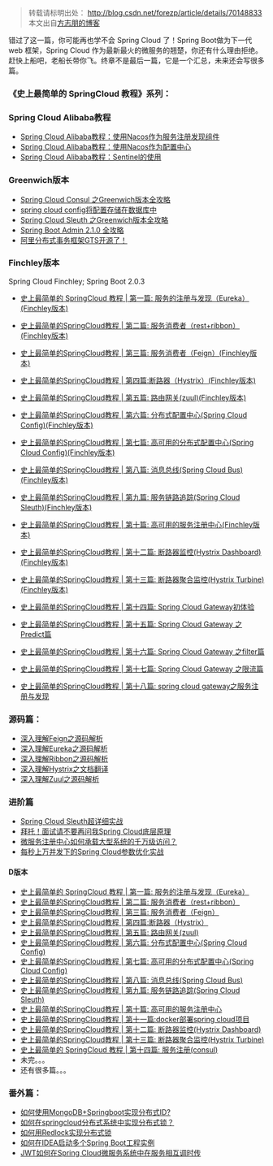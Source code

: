 >转载请标明出处： 
> http://blog.csdn.net/forezp/article/details/70148833
> 本文出自[方志朋的博客](http://blog.csdn.net/forezp)
> 

错过了这一篇，你可能再也学不会 Spring Cloud 了！Spring Boot做为下一代 web 框架，Spring Cloud 作为最新最火的微服务的翘楚，你还有什么理由拒绝。赶快上船吧，老船长带你飞。终章不是最后一篇，它是一个汇总，未来还会写很多篇。

### 《史上最简单的 SpringCloud 教程》系列：

### Spring Cloud Alibaba教程
- [Spring Cloud Alibaba教程：使用Nacos作为服务注册发现组件](https://www.fangzhipeng.com/springcloud/2019/05/30/sc-nacos-discovery.html)
- [Spring Cloud Alibaba教程：使用Nacos作为配置中心](https://www.fangzhipeng.com/springcloud/2019/06/01/sc-nacos-config.html)
- [Spring Cloud Alibaba教程：Sentinel的使用
](https://www.fangzhipeng.com/springcloud/2019/06/02/sc-sentinel.html)
### Greenwich版本 

- [Spring Cloud Consul 之Greenwich版本全攻略](https://www.fangzhipeng.com/springcloud/2019/02/14/sc-consul-g.html)
- [spring cloud config将配置存储在数据库中](https://www.fangzhipeng.com/springcloud/2019/02/21/config-jdbc.html)
-  [Spring Cloud Sleuth 之Greenwich版本全攻略](https://www.fangzhipeng.com/springcloud/2019/02/05/sc-sleuth-g.html)
- [Spring Boot Admin 2.1.0 全攻略](https://blog.csdn.net/forezp/article/details/86105850)
-  [阿里分布式事务框架GTS开源了！](https://www.fangzhipeng.com/springcloud/2019/01/04/sc-f-boot-admin.html)

### Finchley版本 
Spring Cloud Finchley; Spring Boot 2.0.3

* [史上最简单的 SpringCloud 教程 | 第一篇: 服务的注册与发现（Eureka）(Finchley版本)](https://www.fangzhipeng.com/springcloud/2018/08/01/sc-f1-eureka.html)
* [史上最简单的SpringCloud教程 | 第二篇: 服务消费者（rest+ribbon）(Finchley版本)](https://www.fangzhipeng.com/springcloud/2018/08/02/sc-f2-ribbon.html)
* [史上最简单的SpringCloud教程 | 第三篇: 服务消费者（Feign）(Finchley版本)](https://www.fangzhipeng.com/springcloud/2018/08/03/sc-f3-feign.html)
* [史上最简单的SpringCloud教程 | 第四篇:断路器（Hystrix）(Finchley版本)](https://www.fangzhipeng.com/springcloud/2018/08/04/sc-f4-hystrix.html)
* [ 史上最简单的SpringCloud教程 | 第五篇: 路由网关(zuul)(Finchley版本)](https://www.fangzhipeng.com/springcloud/2018/08/05/sc-f5-zuul.html)
* [史上最简单的SpringCloud教程 | 第六篇: 分布式配置中心(Spring Cloud Config)(Finchley版本)](https://www.fangzhipeng.com/springcloud/2018/08/06/sc-f6-config.html)
* [史上最简单的SpringCloud教程 | 第七篇: 高可用的分布式配置中心(Spring Cloud Config)(Finchley版本)](https://www.fangzhipeng.com/springcloud/2018/08/07/sc-f7-config.html)
* [史上最简单的SpringCloud教程 | 第八篇: 消息总线(Spring Cloud Bus)(Finchley版本)](https://www.fangzhipeng.com/springcloud/2018/08/08/sc-f8-bus.html)
* [史上最简单的SpringCloud教程 | 第九篇: 服务链路追踪(Spring Cloud Sleuth)(Finchley版本)](https://www.fangzhipeng.com/springcloud/2018/08/09/sc-f9-sleuth.html)
* [史上最简单的SpringCloud教程 | 第十篇: 高可用的服务注册中心(Finchley版本)](https://www.fangzhipeng.com/springcloud/2018/08/10/sc-f10-eureka.html)

* [史上最简单的SpringCloud教程 | 第十二篇: 断路器监控(Hystrix Dashboard)(Finchley版本)](https://www.fangzhipeng.com/springcloud/2018/08/12/sc-f12-dash.html)
* [史上最简单的SpringCloud教程 | 第十三篇: 断路器聚合监控(Hystrix Turbine)(Finchley版本)](https://www.fangzhipeng.com/springcloud/2018/08/13/sc-f13-turbine.html)
* [史上最简单的SpringCloud教程 | 第十四篇: Spring Cloud Gateway初体验](https://www.fangzhipeng.com/springcloud/2018/11/06/sc-f-gateway1.html)
* [史上最简单的SpringCloud教程 | 第十五篇: Spring Cloud Gateway 之Predict篇](https://www.fangzhipeng.com/springcloud/2018/12/05/sc-f-gateway2.html)
* [史上最简单的SpringCloud教程 | 第十六篇: Spring Cloud Gateway 之filter篇](https://www.fangzhipeng.com/springcloud/2018/12/21/sc-f-gatway3.html)
*  [史上最简单的SpringCloud教程 | 第十七篇: Spring Cloud Gateway 之限流篇](https://www.fangzhipeng.com/springcloud/2018/12/22/sc-f-gatway4.html)
*  [史上最简单的SpringCloud教程 | 第十八篇: spring cloud gateway之服务注册与发现](https://www.fangzhipeng.com/springcloud/2018/12/23/sc-f-gateway5.html)

### 源码篇：

* [深入理解Feign之源码解析](https://www.fangzhipeng.com/springcloud/2017/08/11/sc-feign-raw.html)
* [深入理解Eureka之源码解析](https://www.fangzhipeng.com/springcloud/2017/08/11/eureka-resources.html)
* [深入理解Ribbon之源码解析](https://www.fangzhipeng.com/springcloud/2017/08/11/Ribbon-resources.html)
*  [ 深入理解Hystrix之文档翻译](http://blog.csdn.net/forezp/article/details/75333088)
* [深入理解Zuul之源码解析](https://www.fangzhipeng.com/springcloud/2017/08/11/sc-zuul-raw.html)

### 进阶篇

* [ Spring Cloud Sleuth超详细实战](http://blog.csdn.net/forezp/article/details/76795269)
* [拜托！面试请不要再问我Spring Cloud底层原理](https://blog.csdn.net/forezp/article/details/83999882)
*  [微服务注册中心如何承载大型系统的千万级访问？](https://blog.csdn.net/forezp/article/details/83999947)
*  [每秒上万并发下的Spring Cloud参数优化实战](https://blog.csdn.net/forezp/article/details/83999975)


#### D版本

* [史上最简单的 SpringCloud 教程 | 第一篇: 服务的注册与发现（Eureka）](http://blog.csdn.net/forezp/article/details/69696915)
* [史上最简单的SpringCloud教程 | 第二篇: 服务消费者（rest+ribbon）](http://blog.csdn.net/forezp/article/details/69788938)
* [史上最简单的SpringCloud教程 | 第三篇: 服务消费者（Feign）](http://blog.csdn.net/forezp/article/details/69808079)
* [史上最简单的SpringCloud教程 | 第四篇:断路器（Hystrix）](http://blog.csdn.net/forezp/article/details/69934399)
* [ 史上最简单的SpringCloud教程 | 第五篇: 路由网关(zuul)](http://blog.csdn.net/forezp/article/details/69939114)
* [史上最简单的SpringCloud教程 | 第六篇: 分布式配置中心(Spring Cloud Config)](http://blog.csdn.net/forezp/article/details/70037291)
* [史上最简单的SpringCloud教程 | 第七篇: 高可用的分布式配置中心(Spring Cloud Config)](http://blog.csdn.net/forezp/article/details/70037513)
* [史上最简单的SpringCloud教程 | 第八篇: 消息总线(Spring Cloud Bus)](http://blog.csdn.net/forezp/article/details/70148235)
* [史上最简单的SpringCloud教程 | 第九篇: 服务链路追踪(Spring Cloud Sleuth)](http://blog.csdn.net/forezp/article/details/70162074)
* [史上最简单的SpringCloud教程 | 第十篇: 高可用的服务注册中心](http://blog.csdn.net/forezp/article/details/70183572)
* [史上最简单的SpringCloud教程 | 第十一篇:docker部署spring cloud项目](http://blog.csdn.net/forezp/article/details/70198649)
* [史上最简单的SpringCloud教程 | 第十二篇: 断路器监控(Hystrix Dashboard)](http://blog.csdn.net/forezp/article/details/70217283)
* [史上最简单的SpringCloud教程 | 第十三篇: 断路器聚合监控(Hystrix Turbine)](http://blog.csdn.net/forezp/article/details/70233227)
* [ 史上最简单的 SpringCloud 教程 | 第十四篇: 服务注册(consul)](http://blog.csdn.net/forezp/article/details/70245644)
*  未完。。。
*  还有很多篇。。。
 
### 番外篇：

* [如何使用MongoDB+Springboot实现分布式ID?](http://blog.csdn.net/forezp/article/details/69056017)
* [ 如何在springcloud分布式系统中实现分布式锁？](http://blog.csdn.net/forezp/article/details/68957681)
* [ 如何用Redlock实现分布式锁](http://blog.csdn.net/forezp/article/details/70305336)
* [ 如何在IDEA启动多个Spring Boot工程实例](http://blog.csdn.net/forezp/article/details/76408139)
* [ JWT如何在Spring Cloud微服务系统中在服务相互调时传](http://blog.csdn.net/forezp/article/details/78676036)


